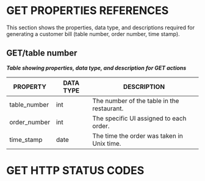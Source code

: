 # GET PROPERTIES REFERENCES 

This section shows the properties, data type, and descriptions required for generating a customer bill (table number, order number, time stamp).

## GET/table number  

*__Table showing properties, data type, and description for GET actions__*

| PROPERTY     | DATA TYPE | DESCRIPTION                                |
|--------------|-----------|--------------------------------------------|
| table_number | int       | The number of the table in the restaurant. |
| order_number | int       | The specific UI assigned to each order.    |
| time_stamp   | date      | The time the order was taken in Unix time. |


# GET HTTP STATUS CODES
